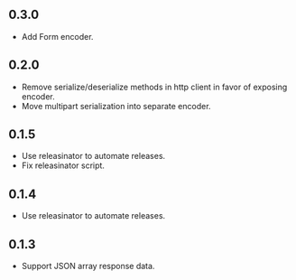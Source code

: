## 0.3.0
* Add Form encoder.

## 0.2.0
* Remove serialize/deserialize methods in http client in favor of exposing encoder.
* Move multipart serialization into separate encoder.

## 0.1.5
* Use releasinator to automate releases.
* Fix releasinator script.

## 0.1.4
* Use releasinator to automate releases.

## 0.1.3
* Support JSON array response data.
